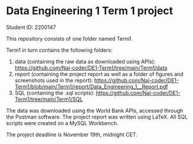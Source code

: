 # Data Engineering 1 Term 1 project

Student ID: 2200147

This repository consists of one folder named Term1. 

Term1 in turn contains the following folders:
1. data (containing the raw data as downloaded using APIs): https://github.com/Nai-coder/DE1-Term1/tree/main/Term1/data
2. report (containing the project report as well as a folder of figures and screenshots used in the report): https://github.com/Nai-coder/DE1-Term1/blob/main/Term1/report/Data_Engineering_1__Report.pdf
3. SQL (containing the .sql scripts): https://github.com/Nai-coder/DE1-Term1/tree/main/Term1/SQL

The data was downloaded using the World Bank APIs, accessed through the Postman software. The project report was written using LaTeX. All SQL scripts were created on a MySQL Workbench.

The project deadline is November 19th, midnight CET.
